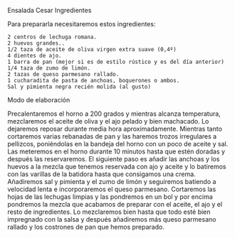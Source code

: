 Ensalada Cesar
Ingredientes

Para prepararla necesitaremos estos ingredientes:

    2 centros de lechuga romana.
    2 huevos grandes..
    1/2 taza de aceite de oliva virgen extra suave (0,4º)
    4 dientes de ajo.
    1 barra de pan (mejor si es de estilo rústico y es del día anterior)
    1/4 taza de zumo de limón.
    2 tazas de queso parmesano rallado.
    1 cucharadita de pasta de anchoas, boquerones o ambos.
    Sal y pimienta negra recién molida (al gusto)
    
    
Modo de elaboración

Precalentaremos el horno a 200 grados y mientras alcanza temperatura, mezclaremos el aceite de oliva y el ajo pelado 
y bien machacado. 
Lo dejaremos reposar durante media hora aproximadamente.
Mientras tanto cortaremos varias rebanadas de pan y las haremos trozos irregulares a pellizcos, poniéndolas en la bandeja 
del horno con un poco de aceite y sal. 
Las meteremos en el horno durante 10 minutos hasta que estén doradas y después las reservaremos.
El siguiente paso es añadir las anchoas y los huevos a la mezcla que tenemos reservada con ajo y aceite 
y lo batiremos con las varillas de la batidora hasta que consigamos una crema.
Añadiremos sal y pimienta y el zumo de limón y seguiremos batiendo a velocidad 
lenta e incorporaremos el queso parmesano.
Cortaremos las hojas de las lechugas limpias y las pondremos en un bol y por encima pondremos la mezcla
que acabamos de preparar con el aceite, el ajo y el resto de ingredientes. Lo mezclaremos bien hasta que todo esté bien 
impregnado con la salsa y después añadiremos más queso parmesano rallado y los costrones de pan que hemos preparado.
